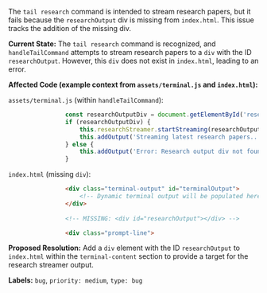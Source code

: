 The `tail research` command is intended to stream research papers, but it fails because the `researchOutput` div is missing from `index.html`. This issue tracks the addition of the missing div.

**Current State:**
The `tail research` command is recognized, and `handleTailCommand` attempts to stream research papers to a `div` with the ID `researchOutput`. However, this `div` does not exist in `index.html`, leading to an error.

**Affected Code (example context from `assets/terminal.js` and `index.html`):**

`assets/terminal.js` (within `handleTailCommand`):
```javascript
                const researchOutputDiv = document.getElementById('researchOutput');
                if (researchOutputDiv) {
                    this.researchStreamer.startStreaming(researchOutputDiv);
                    this.addOutput('Streaming latest research papers...', 'info');
                } else {
                    this.addOutput('Error: Research output div not found.', 'error');
                }
```

`index.html` (missing `div`):
```html
                <div class="terminal-output" id="terminalOutput">
                    <!-- Dynamic terminal output will be populated here -->
                </div>
                
                <!-- MISSING: <div id="researchOutput"></div> -->

                <div class="prompt-line">
```

**Proposed Resolution:**
Add a `div` element with the ID `researchOutput` to `index.html` within the `terminal-content` section to provide a target for the research streamer output.

**Labels:** `bug`, `priority: medium`, `type: bug`
